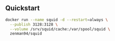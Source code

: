 ## Quickstart
```bash
docker run --name squid -d --restart=always \
  --publish 3128:3128 \
  --volume /srv/squid/cache:/var/spool/squid \
  zenman94/squid
```